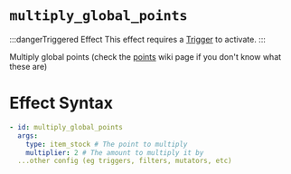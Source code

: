 # `multiply_global_points`
:::dangerTriggered Effect
This effect requires a [Trigger](https://plugins.auxilor.io/effects/all-triggers) to activate.
:::

Multiply global points (check the [points](https://plugins.auxilor.io/effects/points) wiki page if you don't know what these are)

# Effect Syntax
```yaml
- id: multiply_global_points
  args:
    type: item_stock # The point to multiply
    multiplier: 2 # The amount to multiply it by
  ...other config (eg triggers, filters, mutators, etc)
```
